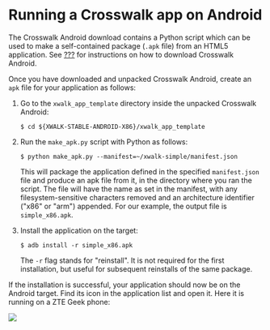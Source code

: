 # Running a Crosswalk app on Android

The Crosswalk Android download contains a Python script which can be used to make a self-contained package (`.apk` file) from an HTML5 application. See [???]() for instructions on how to download Crosswalk Android.

Once you have downloaded and unpacked Crosswalk Android, create an `apk` file for your application as follows:

1.  Go to the `xwalk_app_template` directory inside the unpacked Crosswalk Android:

        $ cd ${XWALK-STABLE-ANDROID-X86}/xwalk_app_template

2.  Run the `make_apk.py` script with Python as follows:

        $ python make_apk.py --manifest=~/xwalk-simple/manifest.json

    This will package the application defined in the specified `manifest.json` file and produce an apk file from it, in the directory where you ran the script. The file will have the name as set in the manifest, with any filesystem-sensitive characters removed and an architecture identifier ("x86" or "arm") appended. For our example, the output file is `simple_x86.apk`.

3.  Install the application on the target:

        $ adb install -r simple_x86.apk

    The `-r` flag stands for "reinstall". It is not required for the first installation, but useful for subsequent reinstalls of the same package.

If the installation is successful, your application should now be on the Android target. Find its icon in the application list and open it. Here it is running on a ZTE Geek phone:

<img src="wiki/assets/xwalk-simple-on-android.png">
